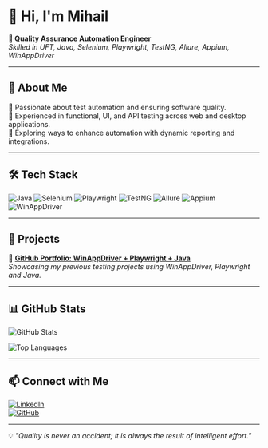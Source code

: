 

# 👋 Hi, I'm Mihail

**💼 Quality Assurance Automation Engineer**  
_Skilled in UFT, Java, Selenium, Playwright, TestNG, Allure, Appium, WinAppDriver_

---

## 🚀 About Me

🔹 Passionate about test automation and ensuring software quality.  
🔹 Experienced in functional, UI, and API testing across web and desktop applications.  
🔹 Exploring ways to enhance automation with dynamic reporting and integrations.  

---

## 🛠 Tech Stack

![Java](https://img.shields.io/badge/Java-ED8B00?style=for-the-badge&logo=java&logoColor=white)
![Selenium](https://img.shields.io/badge/Selenium-43B02A?style=for-the-badge&logo=selenium&logoColor=white)
![Playwright](https://img.shields.io/badge/Playwright-2E2E2E?style=for-the-badge&logo=playwright&logoColor=white)
![TestNG](https://img.shields.io/badge/TestNG-FF6F00?style=for-the-badge&logo=testng&logoColor=white)
![Allure](https://img.shields.io/badge/Allure-2F4F4F?style=for-the-badge&logo=allure&logoColor=white)
![Appium](https://img.shields.io/badge/Appium-9D2B8B?style=for-the-badge&logo=appium&logoColor=white)
![WinAppDriver](https://img.shields.io/badge/WinAppDriver-0078D7?style=for-the-badge&logo=windows&logoColor=white)

---

## 📌 Projects

📌 **[GitHub Portfolio: WinAppDriver + Playwright + Java](https://github.com/Godot-cmd/GitHub-Portfolio-Playwright-Java)**  
_Showcasing my previous testing projects using WinAppDriver, Playwright and Java._

---

## 📊 GitHub Stats

![GitHub Stats](https://github-readme-stats.vercel.app/api?username=Godot-cmd&show_icons=true&theme=dark)

![Top Languages](https://github-readme-stats.vercel.app/api/top-langs/?username=Godot-cmd&layout=compact&theme=dark)

---

## 📫 Connect with Me

[![LinkedIn](https://img.shields.io/badge/LinkedIn-0077B5?style=for-the-badge&logo=linkedin&logoColor=white)](https://www.linkedin.com/in/mihail-pisarenco-239572245/)  
[![GitHub](https://img.shields.io/badge/GitHub-181717?style=for-the-badge&logo=github&logoColor=white)](https://github.com/Godot-cmd)

---

💡 _"Quality is never an accident; it is always the result of intelligent effort."_

